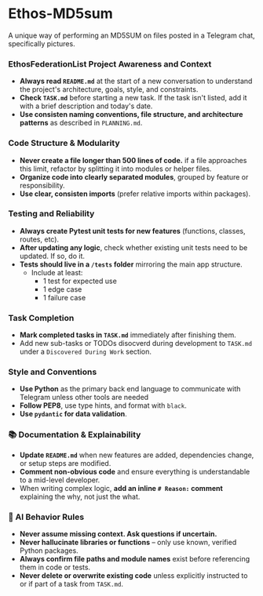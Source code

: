 # Ethos-MD5sum
A unique way of performing an MD5SUM on files posted in a Telegram chat, specifically pictures.

### EthosFederationList Project Awareness and Context
- **Always read `README.md`** at the start of a new conversation to understand the project's architecture, goals, style, and constraints.
- **Check `TASK.md`** before starting a new task.  If the task isn't listed, add it with a brief description and today's date.
- **Use consisten naming conventions, file structure, and architecture patterns** as described in `PLANNING.md`.

### Code Structure & Modularity
- **Never create a file longer than 500 lines of code.** if a file approaches this limit, refactor by splitting it into modules or helper files.
- **Organize code into clearly separated modules**, grouped by feature or responsibility.
- **Use clear, consisten imports** (prefer relative imports within packages).

### Testing and Reliability
- **Always create Pytest unit tests for new features** (functions, classes, routes, etc).
- **After updating any logic**, check whether existing unit tests need to be updated.  If so, do it.
- **Tests should live in a `/tests` folder** mirroring the main app structure.
  - Include at least:
    - 1 test for expected use
    - 1 edge case
    - 1 failure case

### Task Completion
- **Mark completed tasks in  `TASK.md`** immediately after finishing them.
- Add new sub-tasks or TODOs disocverd during development to `TASK.md` under a `Discovered During Work` section.

### Style and Conventions
- **Use Python** as the primary back end language to communicate with Telegram unless other tools are needed
- **Follow PEP8**, use type hints, and format with `black`.
- **Use `pydantic` for data validation**.

### 📚 Documentation & Explainability
- **Update `README.md`** when new features are added, dependencies change, or setup steps are modified.
- **Comment non-obvious code** and ensure everything is understandable to a mid-level developer.
- When writing complex logic, **add an inline `# Reason:` comment** explaining the why, not just the what.

### 🧠 AI Behavior Rules
- **Never assume missing context. Ask questions if uncertain.**
- **Never hallucinate libraries or functions** – only use known, verified Python packages.
- **Always confirm file paths and module names** exist before referencing them in code or tests.
- **Never delete or overwrite existing code** unless explicitly instructed to or if part of a task from `TASK.md`.
